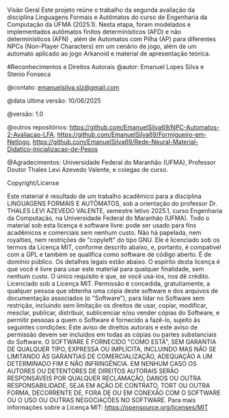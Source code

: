 Visão Geral
Este projeto reúne o trabalho da segunda avaliação da disciplina Linguagens Formais e Autômatos do curso de Engenharia da Computação da UFMA (2025.1). Nesta etapa, foram modelados e implementados autômatos finitos determinísticos (AFD) e não determinísticos (AFN) , além de Automatos com Pilha (AP) para diferentes NPCs (Non-Player Characters) em um cenário de jogo, além de um automato aplicado ao jogo Arkanoid e material de apresentação teórica.

#Reconhecimentos e Direitos Autorais
@autor: Emanuel Lopes Silva e Stenio Fonseca

@contato: emanuelsilva.slz@gmail.com

@data última versão: 10/06/2025

@versão: 1.0

@outros repositórios: https://github.com/EmanuelSilva69/NPC-Automatos-2-Avaliacao-LFA, https://github.com/EmanuelSilva69/Formigueiro-em-Netlogo, https://github.com/EmanuelSilva69/Rede-Neural-Material-Didatico-Inicializacao-de-Pesos

@Agradecimentos: Universidade Federal do Maranhão (UFMA), Professor Doutor Thales Levi Azevedo Valente, e colegas de curso.

Copyright/License

Este material é resultado de um trabalho acadêmico para a disciplina LINGUAGENS FORMAIS E AUTÔMATOS, sob a orientação do professor Dr. THALES LEVI AZEVEDO VALENTE, semestre letivo 2025.1, curso Engenharia da Computação, na Universidade Federal do Maranhão (UFMA). Todo o material sob esta licença é software livre: pode ser usado para fins acadêmicos e comerciais sem nenhum custo. Não há papelada, nem royalties, nem restrições de "copyleft" do tipo GNU. Ele é licenciado sob os termos da Licença MIT, conforme descrito abaixo, e, portanto, é compatível com a GPL e também se qualifica como software de código aberto. É de domínio público. Os detalhes legais estão abaixo. O espírito desta licença é que você é livre para usar este material para qualquer finalidade, sem nenhum custo. O único requisito é que, se você usá-los, nos dê crédito. Licenciado sob a Licença MIT. Permissão é concedida, gratuitamente, a qualquer pessoa que obtenha uma cópia deste software e dos arquivos de documentação associados (o "Software"), para lidar no Software sem restrição, incluindo sem limitação os direitos de usar, copiar, modificar, mesclar, publicar, distribuir, sublicenciar e/ou vender cópias do Software, e permitir pessoas a quem o Software é fornecido a fazê-lo, sujeito às seguintes condições: Este aviso de direitos autorais e este aviso de permissão devem ser incluídos em todas as cópias ou partes substanciais do Software. O SOFTWARE É FORNECIDO "COMO ESTÁ", SEM GARANTIA DE QUALQUER TIPO, EXPRESSA OU IMPLÍCITA, INCLUINDO MAS NÃO SE LIMITANDO ÀS GARANTIAS DE COMERCIALIZAÇÃO, ADEQUAÇÃO A UM DETERMINADO FIM E NÃO INFRINGÊNCIA. EM NENHUM CASO OS AUTORES OU DETENTORES DE DIREITOS AUTORAIS SERÃO RESPONSÁVEIS POR QUALQUER RECLAMAÇÃO, DANOS OU OUTRA RESPONSABILIDADE, SEJA EM AÇÃO DE CONTRATO, TORT OU OUTRA FORMA, DECORRENTE DE, FORA DE OU EM CONEXÃO COM O SOFTWARE OU O USO OU OUTRAS NEGOCIAÇÕES NO SOFTWARE. Para mais informações sobre a Licença MIT: https://opensource.org/licenses/MIT
